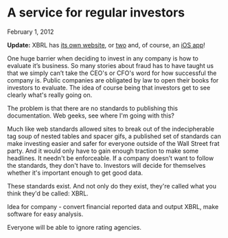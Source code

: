 # A service for regular investors

<p class="datestamp">February 1, 2012</p>

__Update:__ XBRL has [its own website](http://www.xbrl.org/), or [two](http://xbrl.us/) and, of course, an [iOS app](http://itunes.apple.com/us/app/sec-filings-xbrl/id386926575?mt=8)!

One huge barrier when deciding to invest in any company is how to evaluate it’s business. So many stories about fraud has to have taught us that we simply can’t take the CEO's or CFO's word for how successful the company is. Public companies are obligated by law to open their books for investors to evaluate. The idea of course being that investors get to see clearly what's really going on.

The problem is that there are no standards to publishing this documentation. Web geeks, see where I'm going with this?

Much like web standards allowed sites to break out of the indecipherable tag soup of nested tables and spacer gifs, a published set of standards can make investing easier and safer for everyone outside of the Wall Street frat party. And it would only have to gain enough traction to make some headlines. It needn't be enforceable. If a company doesn’t want to follow the standards, they don't have to. Investors will decide for themselves whether it's important enough to get good data.

These standards exist. And not only do they exist, they're called what you think they'd be called: XBRL.

Idea for company - convert financial reported data and output XBRL, make software for easy analysis.

Everyone will be able to ignore rating agencies.
